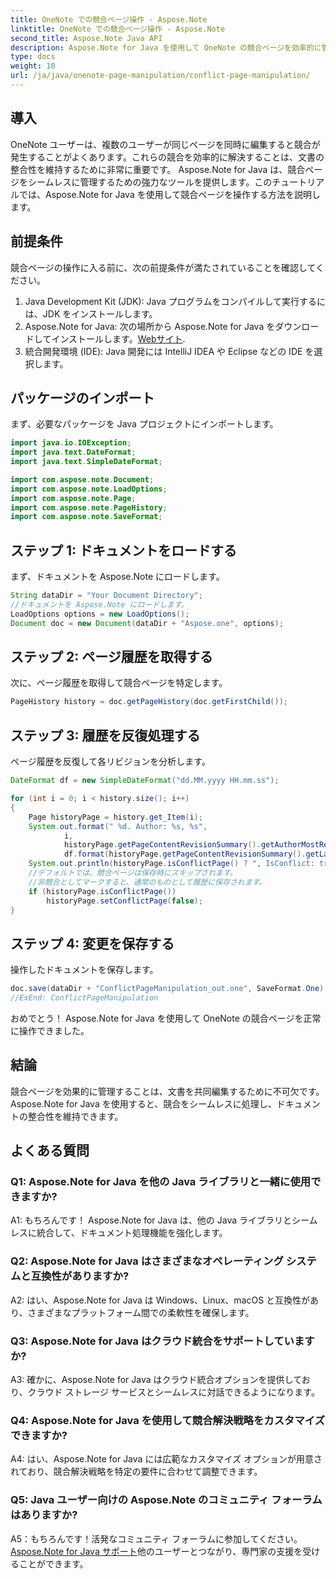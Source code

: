 ```yaml
---
title: OneNote での競合ページ操作 - Aspose.Note
linktitle: OneNote での競合ページ操作 - Aspose.Note
second_title: Aspose.Note Java API
description: Aspose.Note for Java を使用して OneNote の競合ページを効率的に管理する方法を学びます。ステップバイステップのガイダンスにより、競合をシームレスに解決します。
type: docs
weight: 10
url: /ja/java/onenote-page-manipulation/conflict-page-manipulation/
---
```

## 導入

OneNote ユーザーは、複数のユーザーが同じページを同時に編集すると競合が発生することがよくあります。これらの競合を効率的に解決することは、文書の整合性を維持するために非常に重要です。 Aspose.Note for Java は、競合ページをシームレスに管理するための強力なツールを提供します。このチュートリアルでは、Aspose.Note for Java を使用して競合ページを操作する方法を説明します。

## 前提条件

競合ページの操作に入る前に、次の前提条件が満たされていることを確認してください。

1. Java Development Kit (JDK): Java プログラムをコンパイルして実行するには、JDK をインストールします。
2. Aspose.Note for Java: 次の場所から Aspose.Note for Java をダウンロードしてインストールします。[Webサイト](https://releases.aspose.com/note/java/).
3. 統合開発環境 (IDE): Java 開発には IntelliJ IDEA や Eclipse などの IDE を選択します。

## パッケージのインポート

まず、必要なパッケージを Java プロジェクトにインポートします。

```java
import java.io.IOException;
import java.text.DateFormat;
import java.text.SimpleDateFormat;

import com.aspose.note.Document;
import com.aspose.note.LoadOptions;
import com.aspose.note.Page;
import com.aspose.note.PageHistory;
import com.aspose.note.SaveFormat;

```

## ステップ 1: ドキュメントをロードする

まず、ドキュメントを Aspose.Note にロードします。

```java
String dataDir = "Your Document Directory";
//ドキュメントを Aspose.Note にロードします。
LoadOptions options = new LoadOptions();
Document doc = new Document(dataDir + "Aspose.one", options);
```

## ステップ 2: ページ履歴を取得する

次に、ページ履歴を取得して競合ページを特定します。

```java
PageHistory history = doc.getPageHistory(doc.getFirstChild());
```

## ステップ 3: 履歴を反復処理する

ページ履歴を反復して各リビジョンを分析します。

```java
DateFormat df = new SimpleDateFormat("dd.MM.yyyy HH.mm.ss");

for (int i = 0; i < history.size(); i++)
{
    Page historyPage = history.get_Item(i);
    System.out.format(" %d. Author: %s, %s",
            i,
            historyPage.getPageContentRevisionSummary().getAuthorMostRecent(),
            df.format(historyPage.getPageContentRevisionSummary().getLastModifiedTime()));
    System.out.println(historyPage.isConflictPage() ? ", IsConflict: true" : "");
    //デフォルトでは、競合ページは保存時にスキップされます。
    //非競合としてマークすると、通常のものとして履歴に保存されます。
    if (historyPage.isConflictPage())
        historyPage.setConflictPage(false);
}
```

## ステップ 4: 変更を保存する

操作したドキュメントを保存します。

```java
doc.save(dataDir + "ConflictPageManipulation_out.one", SaveFormat.One);
//ExEnd: ConflictPageManipulation
```

おめでとう！ Aspose.Note for Java を使用して OneNote の競合ページを正常に操作できました。

## 結論

競合ページを効果的に管理することは、文書を共同編集するために不可欠です。 Aspose.Note for Java を使用すると、競合をシームレスに処理し、ドキュメントの整合性を維持できます。

## よくある質問

### Q1: Aspose.Note for Java を他の Java ライブラリと一緒に使用できますか?

A1: もちろんです！ Aspose.Note for Java は、他の Java ライブラリとシームレスに統合して、ドキュメント処理機能を強化します。

### Q2: Aspose.Note for Java はさまざまなオペレーティング システムと互換性がありますか?

A2: はい、Aspose.Note for Java は Windows、Linux、macOS と互換性があり、さまざまなプラットフォーム間での柔軟性を確保します。

### Q3: Aspose.Note for Java はクラウド統合をサポートしていますか?

A3: 確かに、Aspose.Note for Java はクラウド統合オプションを提供しており、クラウド ストレージ サービスとシームレスに対話できるようになります。

### Q4: Aspose.Note for Java を使用して競合解決戦略をカスタマイズできますか?

A4: はい、Aspose.Note for Java には広範なカスタマイズ オプションが用意されており、競合解決戦略を特定の要件に合わせて調整できます。

### Q5: Java ユーザー向けの Aspose.Note のコミュニティ フォーラムはありますか?

 A5：もちろんです！活発なコミュニティ フォーラムに参加してください。[Aspose.Note for Java サポート](https://forum.aspose.com/c/note/28)他のユーザーとつながり、専門家の支援を受けることができます。